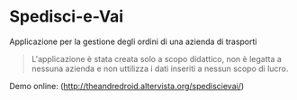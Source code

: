 # Spedisci-e-Vai
Applicazione per la gestione degli ordini di una azienda di trasporti

> L'applicazione è stata creata solo a scopo didattico, non è legatta a nessuna azienda e non uttilizza i dati inseriti a nessun scopo di lucro.

Demo online: (http://theandredroid.altervista.org/spediscievai/)
